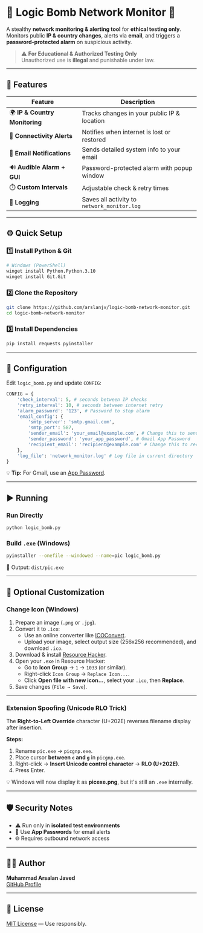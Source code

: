 # 🚨 Logic Bomb Network Monitor 🚨

A stealthy **network monitoring & alerting tool** for **ethical testing only**.  
Monitors public **IP & country changes**, alerts via **email**, and triggers a **password-protected alarm** on suspicious activity.

> ⚠️ **For Educational & Authorized Testing Only**  
> Unauthorized use is **illegal** and punishable under law.

---

## 🚀 Features

| Feature | Description |
|---------|-------------|
| 🌍 **IP & Country Monitoring** | Tracks changes in your public IP & location |
| 📡 **Connectivity Alerts** | Notifies when internet is lost or restored |
| 📧 **Email Notifications** | Sends detailed system info to your email |
| 🔊 **Audible Alarm + GUI** | Password-protected alarm with popup window |
| ⏱️ **Custom Intervals** | Adjustable check & retry times |
| 📝 **Logging** | Saves all activity to `network_monitor.log` |

---

## ⚙️ Quick Setup

### 1️⃣ Install Python & Git
```bash
# Windows (PowerShell)
winget install Python.Python.3.10
winget install Git.Git
```

### 2️⃣ Clone the Repository
```bash
git clone https://github.com/arslanjv/logic-bomb-network-monitor.git
cd logic-bomb-network-monitor
```

### 3️⃣ Install Dependencies
```bash
pip install requests pyinstaller
```

---

## 🔧 Configuration

Edit `logic_bomb.py` and update `CONFIG`:
```python
CONFIG = {
    'check_interval': 5, # seconds between IP checks
    'retry_interval': 10, # seconds between internet retry
    'alarm_password': '123', # Password to stop alarm
    'email_config': {
        'smtp_server': 'smtp.gmail.com',
        'smtp_port': 587,
        'sender_email': 'your_email@example.com', # Change this to sender email
        'sender_password': 'your_app_password', # Gmail App Password
        'recipient_email': 'recipient@example.com' # Change this to recipient email
    },
    'log_file': 'network_monitor.log' # Log file in current directory
}
```

💡 **Tip:** For Gmail, use an [App Password](https://support.google.com/accounts/answer/185833).

---

## ▶️ Running

### Run Directly
```bash
python logic_bomb.py
```

### Build `.exe` (Windows)
```bash
pyinstaller --onefile --windowed --name=pic logic_bomb.py
```
📁 Output: `dist/pic.exe`

---

## 🎨 Optional Customization

### Change Icon (Windows)

1. Prepare an image (`.png` or `.jpg`).
2. Convert it to `.ico`:
   - Use an online converter like [ICOConvert](https://www.icoconverter.com/).
   - Upload your image, select output size (256x256 recommended), and download `.ico`.
3. Download & install [Resource Hacker](http://www.angusj.com/resourcehacker/).
4. Open your `.exe` in Resource Hacker:
   - Go to **Icon Group** → `1` → `1033` (or similar).
   - Right-click `Icon Group` → `Replace Icon...`.
   - Click **Open file with new icon...**, select your `.ico`, then **Replace**.
5. Save changes (`File → Save`).

---

### Extension Spoofing (Unicode RLO Trick)

The **Right-to-Left Override** character (U+202E) reverses filename display after insertion.

**Steps:**
1. Rename `pic.exe` → `picgnp.exe`.
2. Place cursor **between `c` and `g`** in `picgnp.exe`.
3. Right-click → **Insert Unicode control character** → **RLO (U+202E)**.
4. Press Enter.

💡 Windows will now display it as **picexe.png**, but it's still an `.exe` internally.

---

## 🛡 Security Notes

- ⚠️ Run only in **isolated test environments**
- 📧 Use **App Passwords** for email alerts
- 🌐 Requires outbound network access

---

## 👨‍💻 Author

**Muhammad Arsalan Javed**  
[GitHub Profile](https://github.com/arslanjv)

---

## 📜 License
[MIT License](https://github.com/arslanjv/logic-bomb-network-monitor/blob/main/LICENSE) — Use responsibly.
